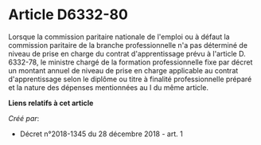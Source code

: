 # Article D6332-80

Lorsque la commission paritaire nationale de l'emploi ou à défaut la commission paritaire de la branche professionnelle n'a
pas déterminé de niveau de prise en charge du contrat d'apprentissage prévu à l'article D. 6332-78, le ministre chargé de la
formation professionnelle fixe par décret un montant annuel de niveau de prise en charge applicable au contrat
d'apprentissage selon le diplôme ou titre à finalité professionnelle préparé et la nature des dépenses mentionnées au I du
même article.

**Liens relatifs à cet article**

_Créé par_:

  - Décret n°2018-1345 du 28 décembre 2018 - art. 1
